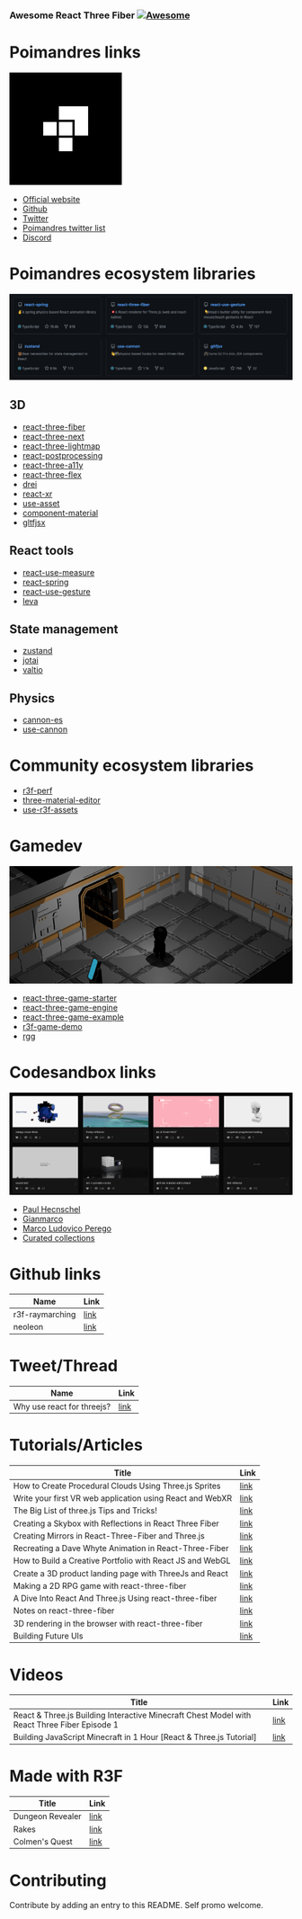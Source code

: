 ### Awesome React Three Fiber [![Awesome](https://cdn.rawgit.com/sindresorhus/awesome/d7305f38d29fed78fa85652e3a63e154dd8e8829/media/badge.svg)](https://github.com/sindresorhus/awesome)

# Poimandres links

![Poimandres](./screenshots/poimandres.png)

- [Official website](https://pmnd.rs/)
- [Github](https://github.com/pmndrs)
- [Twitter](https://twitter.com/pmndrs)
- [Poimandres twitter list](https://twitter.com/i/lists/1298304281397923845)
- [Discord](https://discord.gg/yhe4pWqx)

# Poimandres ecosystem libraries

![Poimandres libraries](./screenshots/poimandes-libraries.png)

## 3D

- [react-three-fiber](https://github.com/pmndrs/react-three-fiber)
- [react-three-next](https://github.com/pmndrs/react-three-next)
- [react-three-lightmap](https://github.com/pmndrs/react-three-lightmap)
- [react-postprocessing](https://github.com/react-spring/react-postprocessing)
- [react-three-a11y](https://github.com/pmndrs/react-three-a11y)
- [react-three-flex](https://github.com/pmndrs/react-three-flex)
- [drei](https://github.com/react-spring/drei)
- [react-xr](https://github.com/pmndrs/react-xr)
- [use-asset](https://github.com/pmndrs/use-asset)
- [component-material](https://github.com/pmndrs/component-material)
- [gltfjsx](https://github.com/pmndrs/gltfjsx)

## React tools

- [react-use-measure](https://github.com/pmndrs/react-use-measure)
- [react-spring](https://github.com/pmndrs/react-spring)
- [react-use-gesture](https://github.com/pmndrs/react-use-gesture)
- [leva](https://github.com/pmndrs/leva)

## State management

- [zustand](https://github.com/pmndrs/zustand)
- [jotai](https://github.com/pmndrs/jotai)
- [valtio](https://github.com/pmndrs/valtio)

## Physics

- [cannon-es](https://github.com/pmndrs/cannon-es)
- [use-cannon](https://github.com/pmndrs/use-cannon)

# Community ecosystem libraries

- [r3f-perf](https://github.com/RenaudRohlinger/r3f-perf)
- [three-material-editor](https://github.com/RenaudRohlinger/three-material-editor)
- [use-r3f-assets](https://github.com/emmelleppi/use-r3f-assets)

# Gamedev

![Game development](screenshots/gamedev.png)

- [react-three-game-starter](https://github.com/simonghales/react-three-game-starter)
- [react-three-game-engine](https://github.com/simonghales/react-three-game-engine)
- [react-three-game-example](https://github.com/simonghales/example-react-three-game)
- [r3f-game-demo](https://github.com/coldi/r3f-game-demo)
- [rgg](https://github.com/simonghales/rgg)

# Codesandbox links

![Codesanbox](screenshots/codesandbox.png)

- [Paul Hecnschel](https://codesandbox.io/u/drcmda)
- [Gianmarco](https://codesandbox.io/u/gsimone)
- [Marco Ludovico Perego](https://codesandbox.io/u/emmelleppi)
- [Curated collections](https://codesandbox.io/u/Flow11/likes)

# Github links

| Name            | Link                                               |
| --------------- | -------------------------------------------------- |
| r3f-raymarching | [link](https://github.com/gsimone/r3f-raymarching) |
| neoleon         | [link](https://github.com/Darkensses/neoleon)      |

# Tweet/Thread

| Name                       | Link                                                          |
| -------------------------- | ------------------------------------------------------------- |
| Why use react for threejs? | [link](https://twitter.com/0xca0a/status/1282999626782650368) |

# Tutorials/Articles

| Title                                                     | Link                                                                                                              |
| --------------------------------------------------------- | ----------------------------------------------------------------------------------------------------------------- |
| How to Create Procedural Clouds Using Three.js Sprites    | [link](https://tympanus.net/codrops/2020/01/28/how-to-create-procedural-clouds-using-three-js-sprites/)           |
| Write your first VR web application using React and WebXR | [link](https://blog.dubenko.dev/react-xr/)                                                                        |
| The Big List of three.js Tips and Tricks!                 | [link](https://discoverthreejs.com/tips-and-tricks/)                                                              |
| Creating a Skybox with Reflections in React Three Fiber   | [link](https://codeworkshop.dev/blog/2020-06-14-creating-a-skybox-with-reflections-in-react-three-fiber/)         |
| Creating Mirrors in React-Three-Fiber and Three.js        | [link](https://tympanus.net/codrops/2020/09/30/creating-mirrors-in-react-three-fiber-and-three-js/)               |
| Recreating a Dave Whyte Animation in React-Three-Fiber    | [link](https://tympanus.net/codrops/2020/12/17/recreating-a-dave-whyte-animation-in-react-three-fiber/)           |
| How to Build a Creative Portfolio with React JS and WebGL | [link](https://lorenzocadamuro.medium.com/how-to-build-a-creative-portfolio-with-react-js-and-webgl-a697869f78c5) |
| Create a 3D product landing page with ThreeJs and React   | [link](https://www.takeshape.io/articles/create-a-3d-product-landing-page-with-threejs-and-react/)                |
| Making a 2D RPG game with react-three-fiber               | [link](https://dev.to/flagrede/making-a-2d-rpg-game-with-react-tree-fiber-4af1)                                   |
| A Dive Into React And Three.js Using react-three-fiber    | [link](https://www.smashingmagazine.com/2020/11/threejs-react-three-fiber/)                                       |
| Notes on react-three-fiber                                | [link](https://richardhaines.dev/notes-on-react-three-fiber/?s=09)                                                |
| 3D rendering in the browser with react-three-fiber        | [link](https://blog.logrocket.com/3d-rendering-in-the-browser-with-react-three-fiber/)                            |
| Building Future UIs                                       | [link](https://formidable.com/blog/2021/future-ui/)                                                               |

# Videos

| Title                                                                                        | Link                                                                 |
| -------------------------------------------------------------------------------------------- | -------------------------------------------------------------------- |
| React & Three.js Building Interactive Minecraft Chest Model with React Three Fiber Episode 1 | [link](https://www.youtube.com/watch?v=ClUZKhYLeqc&feature=youtu.be) |
| Building JavaScript Minecraft in 1 Hour [React & Three.js Tutorial]                          | [link](https://www.youtube.com/watch?v=ZnXKmODEFHA)                  |

# Made with R3F

| Title            | Link                                                         |
| ---------------- | ------------------------------------------------------------ |
| Dungeon Revealer | [link](https://github.com/dungeon-revealer/dungeon-revealer) |
| Rakes            | [link](https://yehrhrhehrg.com/)                             |
| Colmen's Quest   | [link](https://coldigames.itch.io/colmens-quest)             |

# Contributing

Contribute by adding an entry to this README. Self promo welcome.
